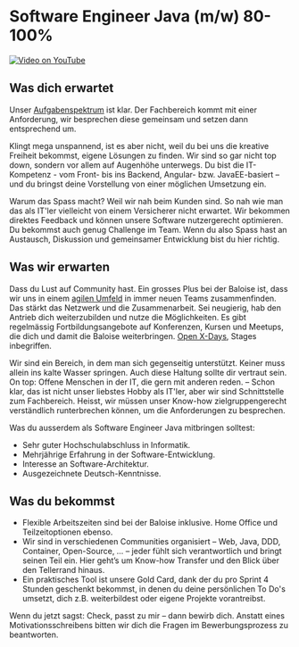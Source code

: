 # Software Engineer Java (m/w) 80-100%

[![Video on YouTube](https://img.youtube.com/vi/WcQ99x0IfTo/0.jpg)](https://www.youtube.com/watch?v=WcQ99x0IfTo)

## Was dich erwartet

Unser [Aufgabenspektrum](https://www.baloise.com/jobs/de/blog/baloise-jobcast/jobcast-it-engineer.html) ist klar. Der Fachbereich kommt mit einer Anforderung, wir besprechen diese gemeinsam und setzen dann entsprechend um.

Klingt mega unspannend, ist es aber nicht, weil du bei uns die kreative Freiheit bekommst, eigene Lösungen zu finden. Wir sind so gar nicht top down, sondern vor allem auf Augenhöhe unterwegs. Du bist die IT-Kompetenz - vom Front- bis ins Backend, Angular- bzw. JavaEE-basiert – und du bringst deine Vorstellung von einer möglichen Umsetzung ein.

Warum das Spass macht? Weil wir nah beim Kunden sind. So nah wie man das als IT'ler vielleicht von einem Versicherer nicht erwartet. Wir bekommen direktes Feedback und können unsere Software nutzergerecht optimieren. Du bekommst auch genug Challenge im Team. Wenn du also Spass hast an Austausch, Diskussion und gemeinsamer Entwicklung bist du hier richtig.

## Was wir erwarten

Dass du Lust auf Community hast. Ein grosses Plus bei der Baloise ist, dass wir uns in einem [agilen Umfeld](https://www.baloise.com/jobs/de/blog/baloise-jobcast/baloise-jobcast-3-autonome-teams-in-der-it-entwicklung.html) in immer neuen Teams zusammenfinden. Das stärkt das Netzwerk und die Zusammenarbeit. Sei neugierig, hab den Antrieb dich weiterzubilden und nutze die Möglichkeiten. Es gibt regelmässig Fortbildungsangebote auf Konferenzen, Kursen und Meetups, die dich und damit die Baloise weiterbringen. [Open X-Days](https://www.openfriday.org/openfriday-org-deutsch), Stages inbegriffen.

Wir sind ein Bereich, in dem man sich gegenseitig unterstützt. Keiner muss allein ins kalte Wasser springen. Auch diese Haltung sollte dir vertraut sein. On top: Offene Menschen in der IT, die gern mit anderen reden. – Schon klar, das ist nicht unser liebstes Hobby als IT'ler, aber wir sind Schnittstelle zum Fachbereich. Heisst, wir müssen unser Know-how zielgruppengerecht verständlich runterbrechen können, um die Anforderungen zu besprechen.

Was du ausserdem als Software Engineer Java mitbringen solltest:
 - Sehr guter Hochschulabschluss in Informatik.
 - Mehrjährige Erfahrung in der Software-Entwicklung. 
 - Interesse an Software-Architektur.
 - Ausgezeichnete Deutsch-Kenntnisse. 

## Was du bekommst

- Flexible Arbeitszeiten sind bei der Baloise inklusive. Home Office und Teilzeitoptionen ebenso. 
- Wir sind in verschiedenen Communities organisiert – Web, Java, DDD, Container, Open-Source, … – jeder fühlt sich verantwortlich und bringt seinen Teil ein. Hier geht’s um Know-how Transfer und den Blick über den Tellerrand hinaus.
- Ein praktisches Tool ist unsere Gold Card, dank der du pro Sprint 4 Stunden geschenkt bekommst, in denen du deine persönlichen To Do's umsetzt, dich z.B. weiterbildest oder eigene Projekte vorantreibst.

Wenn du jetzt sagst: Check, passt zu mir – dann bewirb dich. Anstatt eines Motivationsschreibens bitten wir dich die Fragen im Bewerbungsprozess zu beantworten.
